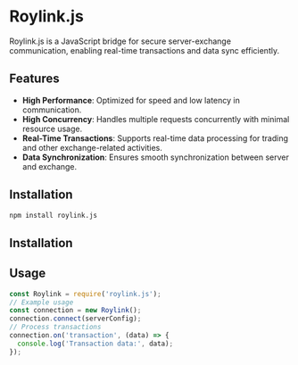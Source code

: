 # Roylink.js
Roylink.js is a JavaScript bridge for secure server-exchange communication, enabling real-time transactions and data sync efficiently.

## Features
- **High Performance**: Optimized for speed and low latency in communication.
- **High Concurrency**: Handles multiple requests concurrently with minimal resource usage.
- **Real-Time Transactions**: Supports real-time data processing for trading and other exchange-related activities.
- **Data Synchronization**: Ensures smooth synchronization between server and exchange.

## Installation

```bash
npm install roylink.js
```

## Installation

## Usage
```javascript
const Roylink = require('roylink.js');
// Example usage
const connection = new Roylink();
connection.connect(serverConfig);
// Process transactions
connection.on('transaction', (data) => {
  console.log('Transaction data:', data);
});
```
